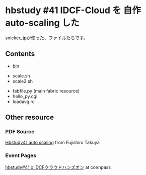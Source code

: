 # hbstudy #41 IDCF-Cloud を 自作auto-scaling した

snicker_jpが使った、ファイルたちです。

## Contents
* bin
 - scale.sh
 - scale2.sh
* fabfile.py (main fabric resource)
* hello_py.cgi
* loadavg.rc

## Other resource
### PDF Source
[Hbstudy41 auto scaling](http://www.slideshare.net/tafujish/hbstudy41-auto-scalingv13) from Fujishiro Takuya

### Event Pages
[hbstudy#41 x IDCFクラウドハンズオン](http://connpass.com/event/1658/) at connpass